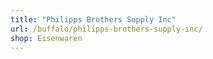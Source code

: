 ```yaml
---
title: "Philipps Brothers Supply Inc"
url: /buffalo/philipps-brothers-supply-inc/
shop: Eisenwaren
---
```

